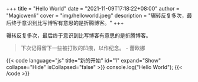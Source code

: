 +++
title = "Hello World"
date = "2021-11-09T17:18:22+08:00"
author = "Magicwenli"
cover = "img/helloworld.jpeg"
description = "辗转反复多次，最后终于意识到比写博客有意思的是折腾博客。"
+++

辗转反复多次，最后终于意识到比写博客有意思的是折腾博客。

> 下次记得留下一些被打败的凹痕，以作纪念。 - 蕾欧娜

{{< code language="js" title="新的开始" id="1" expand="Show" collapse="Hide" isCollapsed="false" >}}
console.log("Hello World");
{{< /code >}}
